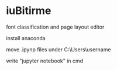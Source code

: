 # iuBitirme
font classification and page layout editor


install anaconda

move .ipynp files under C:\Users\username

write "jupyter notebook" in cmd

